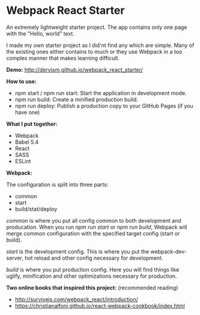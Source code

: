 # Webpack React Starter
An extremely lightweight starter project. The app contains only one page with the "Hello, world" text.

I made my own starter project as I did'nt find any which are simple. Many of the existing ones either contains to much or they use Webpack in a too complex manner that makes learning difficult.

**Demo:** http://dervism.github.io/webpack_react_starter/

**How to use:**

- npm start / npm run start: Start the application in development mode.
- npm run build: Create a minified production build.
- npm run deploy: Publish a production copy to your GitHub Pages (if you have one)

**What I put together:**

- Webpack
- Babel 5.4
- React
- SASS
- ESLint

**Webpack:**

The configuration is split into three parts:

- common
- start
- build/stat/deploy

_common_ is where you put all config common to both development and producation.
When you run _npm run start_ or _npm run build_, Webpack will merge common configuration
with the specified target config (start or build).

_start_ is the development config. This is where you put the webpack-dev-server, hot reload and
other config necessary for development.

_build_ is where you put production config. Here you will find things like uglify, minification and
other optimizations necessary for production.

**Two online books that inspired this project:** (recommended reading)
- http://survivejs.com/webpack_react/introduction/
- https://christianalfoni.github.io/react-webpack-cookbook/index.html
